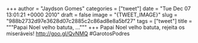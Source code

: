 
+++
author = "Jaydson Gomes"
categories = ["tweet"]
date = "Tue Dec 07 13:01:21 +0000 2010"
draft = false
image = "{TWEET_IMAGE}"
slug = "988b2732d97e3628d07c2885c2c86ad8e8a5bf27"
tags = ["tweet"]
title = """Papai Noel velho batuta, ..."""
+++
Papai Noel velho batuta, rejeita os miseráveis! http://goo.gl/QvNMQ #GarotosPodres
